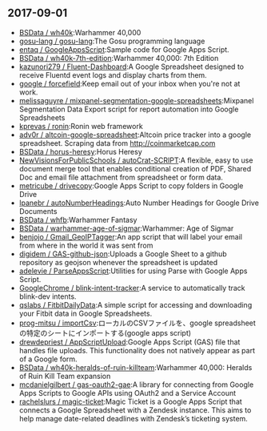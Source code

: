 ## 2017-09-01

* [BSData / wh40k](https://github.com/BSData/wh40k):Warhammer 40,000
* [gosu-lang / gosu-lang](https://github.com/gosu-lang/gosu-lang):The Gosu programming language
* [entaq / GoogleAppsScript](https://github.com/entaq/GoogleAppsScript):Sample code for Google Apps Script.
* [BSData / wh40k-7th-edition](https://github.com/BSData/wh40k-7th-edition):Warhammer 40,000: 7th Edition
* [kazunori279 / Fluent-Dashboard](https://github.com/kazunori279/Fluent-Dashboard):A Google Spreadsheet designed to receive Fluentd event logs and display charts from them.
* [google / forcefield](https://github.com/google/forcefield):Keep email out of your inbox when you're not at work.
* [melissaguyre / mixpanel-segmentation-google-spreadsheets](https://github.com/melissaguyre/mixpanel-segmentation-google-spreadsheets):Mixpanel Segmentation Data Export script for report automation into Google Spreadsheets
* [kprevas / ronin](https://github.com/kprevas/ronin):Ronin web framework
* [adv0r / altcoin-google-spreadsheet](https://github.com/adv0r/altcoin-google-spreadsheet):Altcoin price tracker into a google spreadsheet. Scraping data from http://coinmarketcap.com
* [BSData / horus-heresy](https://github.com/BSData/horus-heresy):Horus Heresy
* [NewVisionsForPublicSchools / autoCrat-SCRIPT](https://github.com/NewVisionsForPublicSchools/autoCrat-SCRIPT):A flexible, easy to use document merge tool that enables conditional creation of PDF, Shared Doc and email file attachment from spreadsheet or form data.
* [metricube / drivecopy](https://github.com/metricube/drivecopy):Google Apps Script to copy folders in Google Drive
* [lpanebr / autoNumberHeadings](https://github.com/lpanebr/autoNumberHeadings):Auto Number Headings for Google Drive Documents
* [BSData / whfb](https://github.com/BSData/whfb):Warhammer Fantasy
* [BSData / warhammer-age-of-sigmar](https://github.com/BSData/warhammer-age-of-sigmar):Warhammer: Age of Sigmar
* [benjojo / Gmail_GeoIPTagger](https://github.com/benjojo/Gmail_GeoIPTagger):An app script that will label your email from where in the world it was sent from
* [digidem / GAS-github-json](https://github.com/digidem/GAS-github-json):Uploads a Google Sheet to a github repository as geojson whenever the spreadsheet is updated
* [adelevie / ParseAppsScript](https://github.com/adelevie/ParseAppsScript):Utilities for using Parse with Google Apps Script.
* [GoogleChrome / blink-intent-tracker](https://github.com/GoogleChrome/blink-intent-tracker):A service to automatically track blink-dev intents.
* [qslabs / FitbitDailyData](https://github.com/qslabs/FitbitDailyData):A simple script for accessing and downloading your Fitbit data in Google Spreadsheets.
* [prog-mitsu / importCsv](https://github.com/prog-mitsu/importCsv):ローカルのCSVファイルを、google spreadsheetの特定のシートにインポートする(google apps script)
* [drewdepriest / AppScriptUpload](https://github.com/drewdepriest/AppScriptUpload):Google Apps Script (GAS) file that handles file uploads. This functionality does not natively appear as part of a Google form.
* [BSData / wh40k-heralds-of-ruin-killteam](https://github.com/BSData/wh40k-heralds-of-ruin-killteam):Warhammer 40,000: Heralds of Ruin Kill Team expansion
* [mcdanielgilbert / gas-oauth2-gae](https://github.com/mcdanielgilbert/gas-oauth2-gae):A library for connecting from Google Apps Scripts to Google APIs using OAuth2 and a Service Account
* [rachelslurs / magic-ticket](https://github.com/rachelslurs/magic-ticket):Magic Ticket is a Google Apps Script that connects a Google Spreadsheet with a Zendesk instance. This aims to help manage date-related deadlines with Zendesk’s ticketing system.
